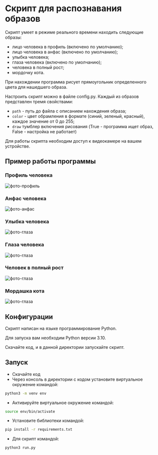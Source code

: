 # Скрипт для распознавания образов

Скрипт умеет в режиме реального времени находить следующие образы:
 - лицо человека в профиль (включено по умолчанию);
 - лицо человека в анфас (включено по умолчанию);
 - улыбка человека;
 - глаза человека (включено по умолчанию);
 - человека в полный рост;
 - мордочку кота.

При нахождении программа рисует прямоугольник определенного цвета для нашедшего образа.

Настроить скрипт можно в файле config.py. Каждый из образов представлен тремя свойствами:
- `path` - путь до файла с описанием нахождения образа;
- `color` - цвет обрамления в формате (синий, зеленый, красный), каждое значение от 0 до 255;
- `draw`  тумблер включения рисования (True - программа ищет образ, False - настройка не работает)

Для работы скрипта необходим доступ к видеокамере на вашем устройстве.

## Пример работы программы

### Профиль человека
![фото-профиль](https://user-images.githubusercontent.com/93794917/177828450-09b30440-064d-4297-a614-0d8767d5a7cc.png)

### Анфас человека
![фото-анфас](https://user-images.githubusercontent.com/93794917/177828523-99d78120-fcb7-4226-a84f-d48a14918bf6.png)

### Улыбка человека
![фото-глаза](https://user-images.githubusercontent.com/93794917/177828541-684ed3df-6485-451f-8169-5cf2c7ac9027.png)

### Глаза человека
![фото-глаза](https://user-images.githubusercontent.com/93794917/177828541-684ed3df-6485-451f-8169-5cf2c7ac9027.png)

### Человек в полный рост
![фото-глаза](https://user-images.githubusercontent.com/93794917/177828541-684ed3df-6485-451f-8169-5cf2c7ac9027.png)

### Мордашка кота
![фото-глаза](https://user-images.githubusercontent.com/93794917/177828541-684ed3df-6485-451f-8169-5cf2c7ac9027.png)


## Конфигурации

Скрипт написан на языке программирование Python. 

Для запуска вам необходим Python версии 3.10.

Скачайте код, и в данной директории запускайте скрипт.


## Запуск

- Скачайте код
- Через консоль в директории с кодом установите виртуальное окружение командой:

```bash
python3 -m venv env
```

- Активируйте виртуальное окружение командой:
```bash
source env/bin/activate
```

- Установите библиотеки командой:
```bash
pip install -r requirements.txt
```

- Для скрипт командой:
```bash
python3 run.py
```
